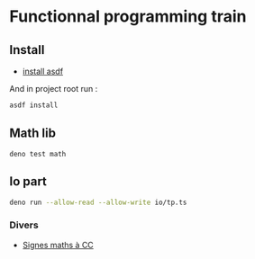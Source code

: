 # Functionnal programming train

## Install

- [install asdf](https://asdf-vm.com/guide/getting-started.html#_1-install-dependencies)

And in project root run :

```bash
asdf install
```

## Math lib

`deno test math`

## Io part

```bash
deno run --allow-read --allow-write io/tp.ts
```

### Divers

- [Signes maths à CC](https://caracteres-speciaux.net/symboles-mathematiques/)
